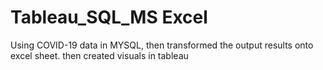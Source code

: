# Tableau_SQL_MS Excel
Using COVID-19 data in MYSQL, then transformed the output results onto excel sheet. then created visuals in tableau
